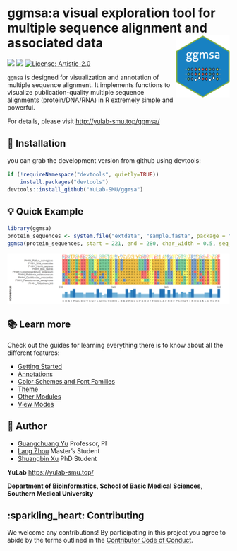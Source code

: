 <!-- README.md is generated from README.Rmd. Please edit that file -->

# ggmsa:a visual exploration tool for multiple sequence alignment and associated data <img src="man/figures/logo.png" height="140" align="right" />

[![](https://img.shields.io/badge/devel%20version-1.0.3-blue.svg)](https://github.com/YuLab-SMU/ggmsa)
[![](https://img.shields.io/badge/lifecycle-experimental-orange.svg)](https://lifecycle.r-lib.org/articles/stages.html#experimental)
[![License:
Artistic-2.0](https://img.shields.io/badge/license-Artistic--2.0-blue.svg)](https://cran.r-project.org/web/licenses/Artistic-2.0)
<!-- badges: start -->
<!-- [![CRAN_Release_Badge](https://www.r-pkg.org/badges/version-ago/ggmsa)](https://cran.r-project.org/package=ggmsa)-->
<!-- [![CRAN_Download_Badge](https://cranlogs.r-pkg.org/badges/grand-total/ggmsa?color=green)](https://cran.r-project.org/package=ggmsa)-->
<!-- badges: end -->

`ggmsa` is designed for visualization and annotation of multiple
sequence alignment. It implements functions to visualize
publication-quality multiple sequence alignments (protein/DNA/RNA) in R
extremely simple and powerful.

For details, please visit <http://yulab-smu.top/ggmsa/>

## :hammer: Installation

you can grab the development version from github using devtools:

``` r
if (!requireNamespace("devtools", quietly=TRUE))
    install.packages("devtools")
devtools::install_github("YuLab-SMU/ggmsa")
```

## :bulb: Quick Example

``` r
library(ggmsa)
protein_sequences <- system.file("extdata", "sample.fasta", package = "ggmsa")
ggmsa(protein_sequences, start = 221, end = 280, char_width = 0.5, seq_name = TRUE) + geom_seqlogo() + geom_msaBar()
```

![](man/figures/REAMED-unnamed-chunk-5-1.png)<!-- -->

## :books: Learn more

Check out the guides for learning everything there is to know about all
the different features:

-   [Getting
    Started](https://yulab-smu.github.io/ggmsa/articles/ggmsa.html)
-   [Annotations](https://yulab-smu.github.io/ggmsa/articles/guides/Annotations.html)
-   [Color Schemes and Font
    Families](https://yulab-smu.github.io/ggmsa/articles/guides/Color_schemes_And_Font_Families.html)
-   [Theme](https://yulab-smu.github.io/ggmsa/articles/guides/guides/MSA_theme.html)
-   [Other
    Modules](https://yulab-smu.github.io/ggmsa/articles/guides/guides/Other_Modules.html)
-   [View
    Modes](https://yulab-smu.github.io/ggmsa/articles/guides/guides/View_modes.html)

## :runner: Author

-   [Guangchuang Yu](https://guangchuangyu.github.io) Professor, PI
-   [Lang Zhou](https://github.com/nyzhoulang) Master’s Student
-   [Shuangbin Xu](https://github.com/xiangpin) PhD Student

**YuLab** <https://yulab-smu.top/>

**Department of Bioinformatics, School of Basic Medical Sciences,
Southern Medical University**

## :sparkling\_heart: Contributing

We welcome any contributions! By participating in this project you agree
to abide by the terms outlined in the [Contributor Code of
Conduct](http://yulab-smu.top/ggmsa/articles/CONDUCT.html).
